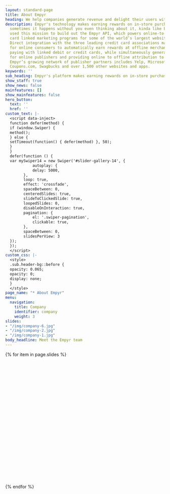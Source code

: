```yaml
---
layout: standard-page
title: About Empyr
heading: We help companies generate revenue and delight their users with card linked offers
description: Empyr's technology makes earning rewards on in-store purchases so easy,
  sometimes it happens without you even thinking about it, kinda like breathing.  We
  used this mission to build out the Empyr API, which powers online-to-offline (O2O)
  card linked marketing programs for some of the world’s largest websites and apps.
  Direct integration with the three leading credit card associations make it possible
  for online consumers to automatically earn rewards at offline merchants by simply
  paying with linked debit or credit cards, while simultaneously generating revenue
  for online publishers and providing online to offline attribution to advertisers.
  Empyr’s growing network of publisher partners includes Yelp, Microsoft, LivingSocial,
  Coupons.com, Swagbucks and over 1,500 other websites and apps.
keywords: ''
sub_heading: Empyr's platform makes earning rewards on in-store purchases so easy, it happens without extra work, kinda like breathing. We used this mission to build out the Empyr API, which powers online-to-offline (O2O) card linked marketing programs for leading websites and apps. Direct integration with the three leading credit card associations allow consumers to automatically earn rewards at offline merchants by simply paying with linked debit or credit cards, while generating revenue and unlocking offline attribution for advertisers and digital publishers.
show_staff: true
show_news: false
mainfeatures: []
show_mainfeatures: false
hero_button:
  text: ''
  href: ''
custom_text: |-
  <script data-inject>
  function defer(method) {
  if (window.Swiper) {
  method();
  } else {
  setTimeout(function() { defer(method) }, 50);
  }
  }
  defer(function () {
  var mySwiper14 = new Swiper('#slider-gallery-14', {
            autoplay: {
            delay: 5000,
        },
        loop: true,
        effect: 'crossfade',
        spaceBetween: 0,
        centeredSlides: true,
        slideToClickedSlide: true,
        loopedSlides: 0,
        disableOnInteraction: true,
        pagination: {
            el: '.swiper-pagination',
            clickable: true,
        },
        spaceBetween: 0,
        slidesPerView: 3
  });
  });
  </script>
custom_css: |-
  <style>
  .sub.header-bg::before {
  opacity: 0.065;
  opacity: 0;
  display: none;
  }
  </style>
page_name: "* About Empyr"
menu:
  navigation:
    title: Company
    identifier: company
    weight: 3
slides:
- "/img/company-6.jpg"
- "/img/company-2.jpg"
- "/img/company-1.jpg"
body_headline: Meet the Empyr team
---
```


<div class="swiper pt-4 pb-5 mb-5 offset-lg vw-100">
  <div class="position-relative mb-3">
    <div class="swiper-container row standard" id="slider-gallery-14">
      <div class="swiper-wrapper">
      {% for item in page.slides %}
        <div class="swiper-slide col-11 col-md-6 p-">
          <div class="rounded-lg" style="background-image: url({{ item | absolute_url }});height: 400px;"></div>
        </div>
        {% endfor %}
      </div>
    </div>
  </div>
</div>
